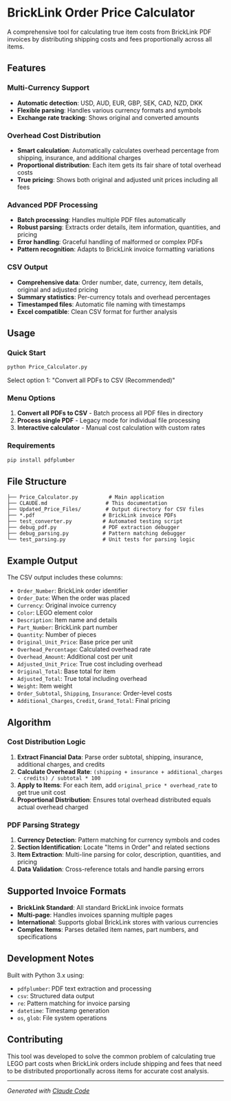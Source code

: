 # BrickLink Order Price Calculator

A comprehensive tool for calculating true item costs from BrickLink PDF invoices by distributing shipping costs and fees proportionally across all items.

## Features

### Multi-Currency Support
- **Automatic detection**: USD, AUD, EUR, GBP, SEK, CAD, NZD, DKK
- **Flexible parsing**: Handles various currency formats and symbols
- **Exchange rate tracking**: Shows original and converted amounts

### Overhead Cost Distribution  
- **Smart calculation**: Automatically calculates overhead percentage from shipping, insurance, and additional charges
- **Proportional distribution**: Each item gets its fair share of total overhead costs
- **True pricing**: Shows both original and adjusted unit prices including all fees

### Advanced PDF Processing
- **Batch processing**: Handles multiple PDF files automatically
- **Robust parsing**: Extracts order details, item information, quantities, and pricing
- **Error handling**: Graceful handling of malformed or complex PDFs
- **Pattern recognition**: Adapts to BrickLink invoice formatting variations

### CSV Output
- **Comprehensive data**: Order number, date, currency, item details, original and adjusted pricing
- **Summary statistics**: Per-currency totals and overhead percentages  
- **Timestamped files**: Automatic file naming with timestamps
- **Excel compatible**: Clean CSV format for further analysis

## Usage

### Quick Start
```bash
python Price_Calculator.py
```

Select option 1: "Convert all PDFs to CSV (Recommended)"

### Menu Options
1. **Convert all PDFs to CSV** - Batch process all PDF files in directory
2. **Process single PDF** - Legacy mode for individual file processing  
3. **Interactive calculator** - Manual cost calculation with custom rates

### Requirements
```bash
pip install pdfplumber
```

## File Structure

```
├── Price_Calculator.py          # Main application
├── CLAUDE.md                   # This documentation
├── Updated_Price_Files/        # Output directory for CSV files
├── *.pdf                      # BrickLink invoice PDFs
├── test_converter.py          # Automated testing script
├── debug_pdf.py               # PDF extraction debugger
├── debug_parsing.py           # Pattern matching debugger
└── test_parsing.py            # Unit tests for parsing logic
```

## Example Output

The CSV output includes these columns:
- `Order_Number`: BrickLink order identifier
- `Order_Date`: When the order was placed
- `Currency`: Original invoice currency
- `Color`: LEGO element color
- `Description`: Item name and details
- `Part_Number`: BrickLink part number
- `Quantity`: Number of pieces
- `Original_Unit_Price`: Base price per unit
- `Overhead_Percentage`: Calculated overhead rate
- `Overhead_Amount`: Additional cost per unit
- `Adjusted_Unit_Price`: True cost including overhead
- `Original_Total`: Base total for item
- `Adjusted_Total`: True total including overhead
- `Weight`: Item weight
- `Order_Subtotal`, `Shipping`, `Insurance`: Order-level costs
- `Additional_Charges`, `Credit`, `Grand_Total`: Final pricing

## Algorithm

### Cost Distribution Logic
1. **Extract Financial Data**: Parse order subtotal, shipping, insurance, additional charges, and credits
2. **Calculate Overhead Rate**: `(shipping + insurance + additional_charges - credits) / subtotal * 100`
3. **Apply to Items**: For each item, add `original_price * overhead_rate` to get true unit cost
4. **Proportional Distribution**: Ensures total overhead distributed equals actual overhead charged

### PDF Parsing Strategy  
1. **Currency Detection**: Pattern matching for currency symbols and codes
2. **Section Identification**: Locate "Items in Order" and related sections
3. **Item Extraction**: Multi-line parsing for color, description, quantities, and pricing
4. **Data Validation**: Cross-reference totals and handle parsing errors

## Supported Invoice Formats

- **BrickLink Standard**: All standard BrickLink invoice formats
- **Multi-page**: Handles invoices spanning multiple pages  
- **International**: Supports global BrickLink stores with various currencies
- **Complex Items**: Parses detailed item names, part numbers, and specifications

## Development Notes

Built with Python 3.x using:
- `pdfplumber`: PDF text extraction and processing
- `csv`: Structured data output
- `re`: Pattern matching for invoice parsing
- `datetime`: Timestamp generation
- `os`, `glob`: File system operations

## Contributing

This tool was developed to solve the common problem of calculating true LEGO part costs when BrickLink orders include shipping and fees that need to be distributed proportionally across items for accurate cost analysis.

---

*Generated with [Claude Code](https://claude.ai/code)*